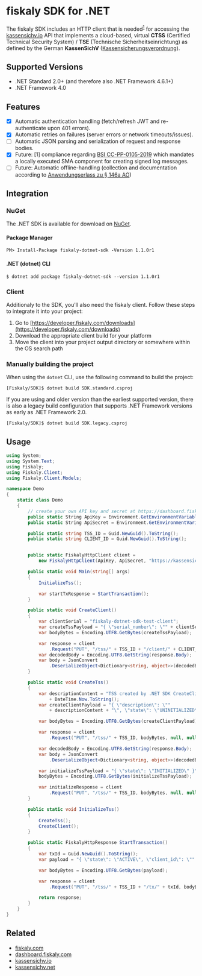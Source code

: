 # fiskaly SDK for .NET

The fiskaly SDK includes an HTTP client that is needed<sup>[1](#fn1)</sup> for accessing the [kassensichv.io](https://kassensichv.io) API that implements a cloud-based, virtual **CTSS** (Certified Technical Security System) / **TSE** (Technische Sicherheitseinrichtung) as defined by the German **KassenSichV** ([Kassen­sich­er­ungsver­ord­nung](https://www.bundesfinanzministerium.de/Content/DE/Downloads/Gesetze/2017-10-06-KassenSichV.pdf)).

## Supported Versions

* .NET Standard 2.0+ (and therefore also .NET Framework 4.6.1+)
* .NET Framework 4.0

## Features

- [X] Automatic authentication handling (fetch/refresh JWT and re-authenticate upon 401 errors).
- [X] Automatic retries on failures (server errors or network timeouts/issues).
- [ ] Automatic JSON parsing and serialization of request and response bodies.
- [X] Future: [<a name="fn1">1</a>] compliance regarding [BSI CC-PP-0105-2019](https://www.bsi.bund.de/SharedDocs/Downloads/DE/BSI/Zertifizierung/Reporte/ReportePP/pp0105b_pdf.pdf?__blob=publicationFile&v=7) which mandates a locally executed SMA component for creating signed log messages. 
- [ ] Future: Automatic offline-handling (collection and documentation according to [Anwendungserlass zu § 146a AO](https://www.bundesfinanzministerium.de/Content/DE/Downloads/BMF_Schreiben/Weitere_Steuerthemen/Abgabenordnung/AO-Anwendungserlass/2019-06-17-einfuehrung-paragraf-146a-AO-anwendungserlass-zu-paragraf-146a-AO.pdf?__blob=publicationFile&v=1))

## Integration

### NuGet

The .NET SDK is available for download on [NuGet](https://www.nuget.org/packages/fiskaly-dotnet-sdk/1.0.0.1-alpha).

#### Package Manager

`PM> Install-Package fiskaly-dotnet-sdk -Version 1.1.0r1`

#### .NET (dotnet) CLI

`$ dotnet add package fiskaly-dotnet-sdk --version 1.1.0r1`

### Client

Additionaly to the SDK, you'll also need the fiskaly client. Follow these steps to integrate it into your project:

1. Go to [https://developer.fiskaly.com/downloads](https://developer.fiskaly.com/downloads)
2. Download the appropriate client build for your platform
3. Move the client into your project output directory or somewhere within the OS search path

### Manually building the project

When using the `dotnet` CLI, use the following command to build the project:

`[Fiskaly/SDK]$ dotnet build SDK.standard.csproj`

If you are using and older version than the earliest supported version, there is also a legacy build configuration that supports .NET Framework versions as early as .NET Framework 2.0.

`[Fiskaly/SDK]$ dotnet build SDK.legacy.csproj`

## Usage

```c#
using System;
using System.Text;
using Fiskaly;
using Fiskaly.Client;
using Fiskaly.Client.Models;

namespace Demo
{
    static class Demo
    {
        // create your own API key and secret at https://dashboard.fiskaly.com
        public static String ApiKey = Environment.GetEnvironmentVariable("API_KEY");
        public static String ApiSecret = Environment.GetEnvironmentVariable("API_SECRET");

        public static string TSS_ID = Guid.NewGuid().ToString();
        public static string CLIENT_ID = Guid.NewGuid().ToString();


        public static FiskalyHttpClient client =
            new FiskalyHttpClient(ApiKey, ApiSecret, "https://kassensichv.io/api/v1");

        public static void Main(string[] args)
        {
            InitializeTss();

            var startTxResponse = StartTransaction();
        }

        public static void CreateClient()
        {
            var clientSerial = "fiskaly-dotnet-sdk-test-client";
            var createTssPayload = "{ \"serial_number\": \"" + clientSerial + "\" }";
            var bodyBytes = Encoding.UTF8.GetBytes(createTssPayload);

            var response = client
                .Request("PUT", "/tss/" + TSS_ID + "/client/" + CLIENT_ID, bodyBytes, null, null);
            var decodedBody = Encoding.UTF8.GetString(response.Body);
            var body = JsonConvert
                .DeserializeObject<Dictionary<string, object>>(decodedBody);
        }

        public static void CreateTss()
        {
            var descriptionContent = "TSS created by .NET SDK CreateClient at "
                + DateTime.Now.ToString();
            var createClientPayload = "{ \"description\": \""
                + descriptionContent + "\", \"state\": \"UNINITIALIZED\" }";

            var bodyBytes = Encoding.UTF8.GetBytes(createClientPayload);

            var response = client
                .Request("PUT", "/tss/" + TSS_ID, bodyBytes, null, null);

            var decodedBody = Encoding.UTF8.GetString(response.Body);
            var body = JsonConvert
                .DeserializeObject<Dictionary<string, object>>(decodedBody);

            var initializeTssPayload = "{ \"state\": \"INITIALIZED\" }";
            bodyBytes = Encoding.UTF8.GetBytes(initializeTssPayload);

            var initializeResponse = client
                .Request("PUT", "/tss/" + TSS_ID, bodyBytes, null, null);
        }

        public static void InitializeTss()
        {
            CreateTss();
            CreateClient();
        }

        public static FiskalyHttpResponse StartTransaction()
        {
            var txId = Guid.NewGuid().ToString();
            var payload = "{ \"state\": \"ACTIVE\", \"client_id\": \"" + CLIENT_ID + "\" }";

            var bodyBytes = Encoding.UTF8.GetBytes(payload);

            var response = client
                .Request("PUT", "/tss/" + TSS_ID + "/tx/" + txId, bodyBytes, null, null);

            return response;
        }
    }
}
```

## Related

* [fiskaly.com](https://fiskaly.com)
* [dashboard.fiskaly.com](https://dashboard.fiskaly.com)
* [kassensichv.io](https://kassensichv.io)
* [kassensichv.net](https://kassensichv.net)
